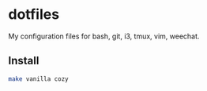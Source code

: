 # dotfiles
My configuration files for bash, git, i3, tmux, vim, weechat.

## Install
```bash
make vanilla cozy
```

